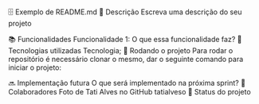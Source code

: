 🗄️ Exemplo de README.md
📝 Descrição
Escreva uma descrição do seu projeto

📚 Funcionalidades
Funcionalidade 1: O que essa funcionalidade faz?
🔧 Tecnologias utilizadas
Tecnologia;
🚀 Rodando o projeto
Para rodar o repositório é necessário clonar o mesmo, dar o seguinte comando para iniciar o projeto:

<linha de comando>
🔜 Implementação futura
O que será implementado na próxima sprint?
🤝 Colaboradores
Foto de Tati Alves no GitHub
tatialveso
🎯 Status do projeto

